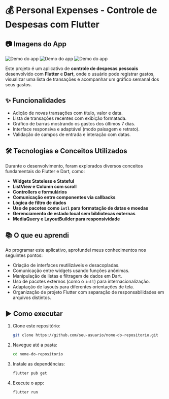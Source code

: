 
# 💰 Personal Expenses - Controle de Despesas com Flutter

## 📷 Imagens do App

![Demo do app](assets/ss1.png)
![Demo do app](assets/ss2.png)
![Demo do app](assets/ss3.png)

Este projeto é um aplicativo de **controle de despesas pessoais** desenvolvido com **Flutter** e **Dart**, onde o usuário pode registrar gastos, visualizar uma lista de transações e acompanhar um gráfico semanal dos seus gastos.

## ✨ Funcionalidades

- Adição de novas transações com título, valor e data.
- Lista de transações recentes com exibição formatada.
- Gráfico de barras mostrando os gastos dos últimos 7 dias.
- Interface responsiva e adaptável (modo paisagem e retrato).
- Validação de campos de entrada e interação com datas.

## 🛠️ Tecnologias e Conceitos Utilizados

Durante o desenvolvimento, foram explorados diversos conceitos fundamentais do Flutter e Dart, como:

- **Widgets Stateless e Stateful**
- **ListView e Column com scroll**
- **Controllers e formulários**
- **Comunicação entre componentes via callbacks**
- **Lógica de filtro de dados**
- **Uso de pacotes como `intl` para formatação de datas e moedas**
- **Gerenciamento de estado local sem bibliotecas externas**
- **MediaQuery e LayoutBuilder para responsividade**

## 📚 O que eu aprendi

Ao programar este aplicativo, aprofundei meus conhecimentos nos seguintes pontos:

- Criação de interfaces reutilizáveis e desacopladas.
- Comunicação entre widgets usando funções anônimas.
- Manipulação de listas e filtragem de dados em Dart.
- Uso de pacotes externos (como o `intl`) para internacionalização.
- Adaptação de layouts para diferentes orientações de tela.
- Organização de projeto Flutter com separação de responsabilidades em arquivos distintos.

## ▶️ Como executar

1. Clone este repositório:
   ```bash
   git clone https://github.com/seu-usuario/nome-do-repositorio.git
   ```

2. Navegue até a pasta:
   ```bash
   cd nome-do-repositorio
   ```

3. Instale as dependências:
   ```bash
   flutter pub get
   ```

4. Execute o app:
   ```bash
   flutter run
   ```

